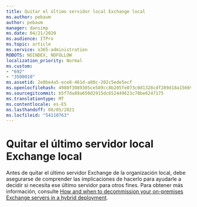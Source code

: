 ```yaml
---
title: Quitar el último servidor local Exchange local
ms.author: pebaum
author: pebaum
manager: dansimp
ms.date: 04/21/2020
ms.audience: ITPro
ms.topic: article
ms.service: o365-administration
ROBOTS: NOINDEX, NOFOLLOW
localization_priority: Normal
ms.custom:
- "692"
- "3500010"
ms.assetid: 2e0be4a5-ece8-461d-a80c-202c5ede5ecf
ms.openlocfilehash: 4980f3089305ce589cc8b205fe073c0d1328cdf289d18a15669c081e0ab4aa5f
ms.sourcegitcommit: b5f7da89a650d2915dc652449623c78be6247175
ms.translationtype: MT
ms.contentlocale: es-ES
ms.lasthandoff: 08/05/2021
ms.locfileid: "54110763"
---
```

# <a name="removing-the-last-on-premises-exchange-server"></a>Quitar el último servidor local Exchange local

Antes de quitar el último servidor Exchange de la organización local, debe asegurarse de comprender las implicaciones de hacerlo para ayudarle a decidir si necesita ese último servidor para otros fines. Para obtener más información, consulte [How and when to decommission your on-premises Exchange servers in a hybrid deployment](https://technet.microsoft.com/library/dn931280%28v=exchg.150%29.aspx).
  